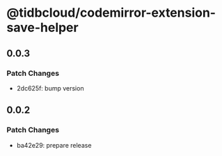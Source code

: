 # @tidbcloud/codemirror-extension-save-helper

## 0.0.3

### Patch Changes

- 2dc625f: bump version

## 0.0.2

### Patch Changes

- ba42e29: prepare release

